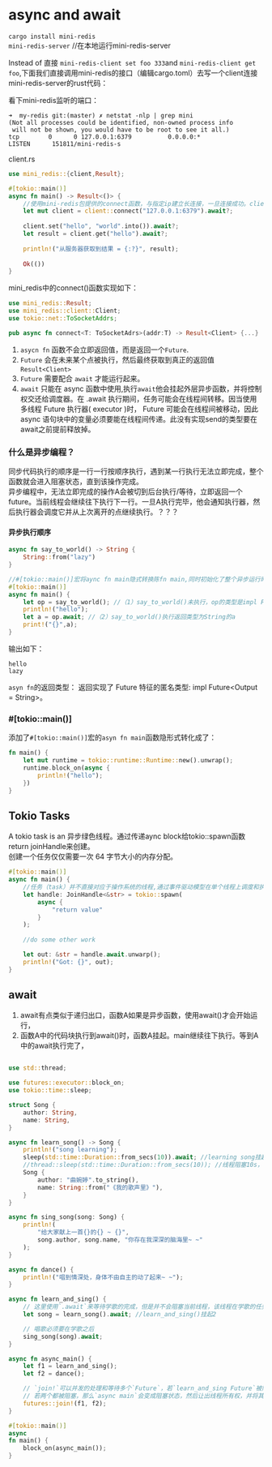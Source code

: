 # async and await

`cargo install mini-redis`  
`mini-redis-server` //在本地运行mini-redis-server  

Instead of 直接 `mini-redis-client set foo 333`and `mini-redis-client get foo`,下面我们直接调用mini-redis的接口（编辑cargo.toml）去写一个client连接mini-redis-server的rust代码：

看下mini-redis监听的端口：  
```shell
➜  my-redis git:(master) ✗ netstat -nlp | grep mini
(Not all processes could be identified, non-owned process info
 will not be shown, you would have to be root to see it all.)
tcp        0      0 127.0.0.1:6379          0.0.0.0:*               LISTEN      151811/mini-redis-s 
```
client.rs
```rust
use mini_redis::{client,Result};

#[tokio::main()]
async fn main() -> Result<()> {
    //使用mini-redis包提供的connect函数，与指定ip建立长连接，一旦连接成功。client初始化完成
    let mut client = client::connect("127.0.0.1:6379").await?;
    
    client.set("hello", "world".into()).await?;
    let result = client.get("hello").await?;
    
    println!("从服务器获取到结果 = {:?}", result);
    
    Ok(())
}
```

mini_redis中的connect()函数实现如下：  
```rust
use mini_redis::Result;
use mini_redis::client::Client;
use tokio::net::ToSocketAddrs;

pub async fn connect<T: ToSocketAdrs>(addr:T) -> Result<Client> {...}
```
1. `asycn fn` 函数不会立即返回值，而是返回一个`Future`.  
2. `Future` 会在未来某个点被执行，然后最终获取到真正的返回值 `Result<Client>`  
3. `Future` 需要配合 `await` 才能运行起来。
4. `await` 只能在 async 函数中使用,执行`await`他会挂起外层异步函数，并将控制权交还给调度器。在 .await 执行期间，任务可能会在线程间转移。因当使用多线程 Future 执行器( executor )时， Future 可能会在线程间被移动，因此 async 语句块中的变量必须要能在线程间传递。此没有实现send的类型要在await之前提前释放掉。


### 什么是异步编程？  
同步代码执行的顺序是一行一行按顺序执行，遇到某一行执行无法立即完成，整个函数就会进入阻塞状态，直到该操作完成。  
异步编程中，无法立即完成的操作A会被切到后台执行/等待，立即返回一个future。当前线程会继续往下执行下一行。一旦A执行完毕，他会通知执行器，然后执行器会调度它并从上次离开的点继续执行。？？？   

#### 异步执行顺序  

```rust
async fn say_to_world() -> String {
    String::from("lazy")
}

//#[tokio::main()]宏将aync fn main隐式转换陈fn main,同时初始化了整个异步运行时
#[tokio::main()]
async fn main() {
    let op = say_to_world(); //（1）say_to_world()未执行，op的类型是impl Future<Output=String>
    println!("hello");
    let a = op.await; //（2）say_to_world()执行返回类型为String的a
    print!("{}",a);
}
```
输出如下：  
```shell
hello
lazy
```
`asyn fn`的返回类型： 返回实现了 Future 特征的匿名类型: impl Future<Output = String>。

### #[tokio::main()]  
添加了`#[tokio::main()]`宏的`asyn fn main`函数隐形式转化成了：
```rust
fn main() {
    let mut runtime = tokio::runtime::Runtime::new().unwrap();
    runtime.block_on(async {
        println!("hello");
    })
}
```
## Tokio Tasks

A tokio task is an 异步绿色线程。通过传递aync block给tokio::spawn函数return joinHandle来创建。  
创建一个任务仅仅需要一次 64 字节大小的内存分配。
```rust
#[tokio::main()]
async fn main() {
    //任务（task）并不直接对应于操作系统的线程,通过事件驱动模型在单个线程上调度和执行的
    let handle: JoinHandle<&str> = tokio::spawn(
        async {
            "return value"
        }
    );
    
    //do some other work

    let out: &str = handle.await.unwarp();
    println!("Got: {}", out);
}
```

## await
1. await有点类似于递归出口，函数A如果是异步函数，使用await()才会开始运行，
2. 函数A中的代码块执行到await()时，函数A挂起。main继续往下执行。等到A中的await执行完了，


```rust

use std::thread;

use futures::executor::block_on;
use tokio::time::sleep;

struct Song {
    author: String,
    name: String,
}

async fn learn_song() -> Song {
    println!("song learning");
    sleep(std::time::Duration::from_secs(10)).await; //learning song挂起1
    //thread::sleep(std::time::Duration::from_secs(10)); //线程阻塞10s，learn_song()无法挂起
    Song {
        author: "曲婉婷".to_string(),
        name: String::from("《我的歌声里》"),
    }
}

async fn sing_song(song: Song) {
    println!(
        "给大家献上一首{}的{} ~ {}",
        song.author, song.name, "你存在我深深的脑海里~ ~"
    );
}

async fn dance() {
    println!("唱到情深处，身体不由自主的动了起来~ ~");
}

async fn learn_and_sing() {
    // 这里使用`.await`来等待学歌的完成，但是并不会阻塞当前线程，该线程在学歌的任务`.await`后，完全可以去执行跳舞的任务
    let song = learn_song().await; //learn_and_sing()挂起2

    // 唱歌必须要在学歌之后
    sing_song(song).await;
}

async fn async_main() {
    let f1 = learn_and_sing();
    let f2 = dance();

    // `join!`可以并发的处理和等待多个`Future`，若`learn_and_sing Future`被阻塞，那`dance Future`可以拿过线程的所有权继续执行。若`dance`也变成阻塞状态，那`learn_and_sing`又可以再次拿回线程所有权，继续执行。
    // 若两个都被阻塞，那么`async main`会变成阻塞状态，然后让出线程所有权，并将其交给`main`函数中的`block_on`执行器
    futures::join!(f1, f2);
}

#[tokio::main()]
async 
fn main() {
    block_on(async_main());
}

```
